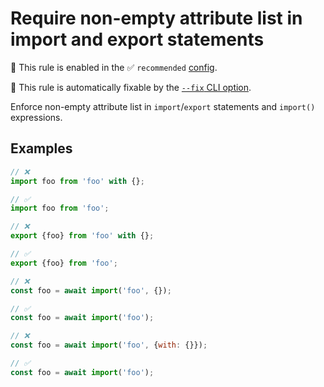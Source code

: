 # Require non-empty attribute list in import and export statements

💼 This rule is enabled in the ✅ `recommended` [config](https://github.com/sindresorhus/eslint-plugin-unicorn#recommended-config).

🔧 This rule is automatically fixable by the [`--fix` CLI option](https://eslint.org/docs/latest/user-guide/command-line-interface#--fix).

<!-- end auto-generated rule header -->
<!-- Do not manually modify this header. Run: `npm run fix:eslint-docs` -->

Enforce non-empty attribute list in `import`/`export` statements and `import()` expressions.

## Examples

```js
// ❌
import foo from 'foo' with {};

// ✅
import foo from 'foo';
```

```js
// ❌
export {foo} from 'foo' with {};

// ✅
export {foo} from 'foo';
```

```js
// ❌
const foo = await import('foo', {});

// ✅
const foo = await import('foo');
```

```js
// ❌
const foo = await import('foo', {with: {}});

// ✅
const foo = await import('foo');
```
